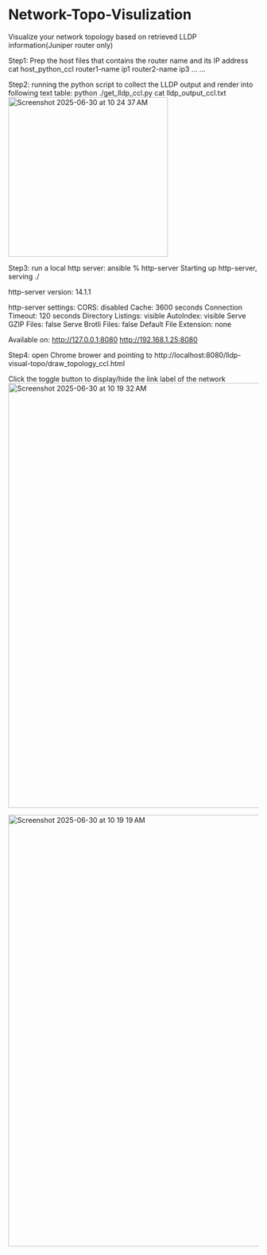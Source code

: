 # Network-Topo-Visulization
Visualize your network topology based on retrieved LLDP information(Juniper router only)

Step1: Prep the host files that contains the router name and its IP address
cat host_python_ccl 
router1-name ip1
router2-name ip3
...
...

Step2: running the python script to collect the LLDP output and render into following text table:
python ./get_lldp_ccl.py
cat lldp_output_ccl.txt
<img width="321" alt="Screenshot 2025-06-30 at 10 24 37 AM" src="https://github.com/user-attachments/assets/9e4c1a60-4c7e-4861-81df-2f7dd5496aca" />


Step3: run a local http server:
 ansible % http-server 
Starting up http-server, serving ./

http-server version: 14.1.1

http-server settings: 
CORS: disabled
Cache: 3600 seconds
Connection Timeout: 120 seconds
Directory Listings: visible
AutoIndex: visible
Serve GZIP Files: false
Serve Brotli Files: false
Default File Extension: none

Available on:
  http://127.0.0.1:8080
  http://192.168.1.25:8080

Step4: open Chrome brower and pointing to http://localhost:8080/lldp-visual-topo/draw_topology_ccl.html

Click the toggle button to display/hide the link label of the network
<img width="854" alt="Screenshot 2025-06-30 at 10 19 32 AM" src="https://github.com/user-attachments/assets/3933e4d8-5c93-4f7e-9538-45a39fde8b0f" />

<img width="868" alt="Screenshot 2025-06-30 at 10 19 19 AM" src="https://github.com/user-attachments/assets/a9e25540-7ca1-4a34-86f6-2f6367aa21da" />



